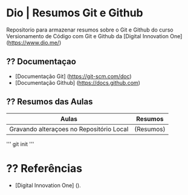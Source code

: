 # Dio | Resumos Git e Github

Repositorio para armazenar resumos sobre o Git e Github do curso Versionamento de Código com Git e Github da [Digital Innovation One] (https://www.dio.me/)

## ?? Documentaçao 
- [Documentação Git] (https://git-scm.com/doc)
- [Documentação Github] (https://docs.github.com)

## ?? Resumos das Aulas

| Aulas | Resumos|
|-------|---------|
|Gravando alteraçoes no Repositório Local | (Resumos)

'''
git init
'''

# ?? Referências 

- [Digital Innovation One] ().
